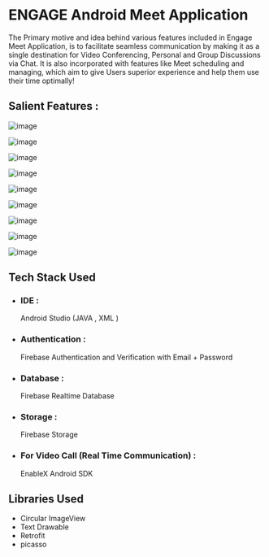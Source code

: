 <h1> ENGAGE Android Meet Application </h1>

The Primary motive and idea behind various features included in Engage Meet Application, is to facilitate seamless communication  by making it as a single destination for Video Conferencing, Personal and Group Discussions via Chat.
It is also incorporated with features like Meet scheduling and managing, which aim to give Users superior experience and help them use their time optimally!

<h2> Salient Features : </h2>

![image](https://user-images.githubusercontent.com/58601804/125182367-1f357400-e22b-11eb-86c7-3fc89ea8cbaf.png)

![image](https://user-images.githubusercontent.com/58601804/125182384-3f653300-e22b-11eb-8bfc-64591c244f76.png)

![image](https://user-images.githubusercontent.com/58601804/125182390-4c822200-e22b-11eb-82e6-8afb7f1605fb.png)

![image](https://user-images.githubusercontent.com/58601804/125182397-5a37a780-e22b-11eb-961a-08d79b9071f7.png)

![image](https://user-images.githubusercontent.com/58601804/125182405-67ed2d00-e22b-11eb-85d2-5e34db2b058b.png)

![image](https://user-images.githubusercontent.com/58601804/125182411-750a1c00-e22b-11eb-9cab-e24d17c6042c.png)

![image](https://user-images.githubusercontent.com/58601804/125182416-83583800-e22b-11eb-8d65-877cde2aa5ca.png)

![image](https://user-images.githubusercontent.com/58601804/125182419-8eab6380-e22b-11eb-9c71-567601490ec7.png)

![image](https://user-images.githubusercontent.com/58601804/125182430-9c60e900-e22b-11eb-80ab-9f1078d85d0a.png)

<h2> Tech Stack Used </h2>

 * <h3>IDE : </h3> Android Studio (JAVA , XML )
 * <h3>Authentication : </h3> Firebase Authentication and Verification with Email + Password
 * <h3>Database : </h3> Firebase Realtime Database
 * <h3>Storage : </h3> Firebase Storage
 * <h3>For Video Call (Real Time Communication) : </h3> EnableX Android SDK

<h2> Libraries Used </h2>

* Circular ImageView
* Text Drawable
* Retrofit
* picasso

